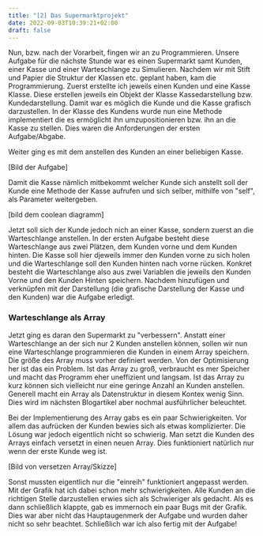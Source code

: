 ```yaml
---
title: "[2] Das Supermarktprojekt"
date: 2022-09-03T10:39:21+02:00
draft: false
---
```



Nun, bzw. nach der Vorarbeit, fingen wir an zu Programmieren. Unsere Aufgabe für die nächste Stunde war es einen Supermarkt samt Kunden, einer Kasse und einer Warteschlange zu Simulieren. 
Nachdem wir mit Stift und Papier die Struktur der Klassen etc. geplant haben, kam die Programmierung. Zuerst erstellte ich jeweils einen Kunden und eine Kasse Klasse. Diese erstellen jeweils ein Objekt der Klasse Kassedarstellung bzw. Kundedarstellung. Damit war es möglich die Kunde und die Kasse grafisch darzustellen. In der Klasse des Kundens wurde nun eine Methode implementiert die es ermöglicht ihn umzupositionieren bzw. ihn an die Kasse zu stellen. Dies waren die Anforderungen der  ersten Aufgabe/Abgabe.

Weiter ging es mit dem anstellen des Kunden an einer beliebigen Kasse.

[Bild der Aufgabe]

Damit die Kasse nämlich mitbekommt welcher Kunde sich anstellt soll der Kunde eine Methode der Kasse aufrufen und sich selber, mithilfe von "self", als Parameter weitergeben.

[bild dem coolean diagramm]

Jetzt soll sich der Kunde jedoch nich an einer Kasse, sondern zuerst an die Warteschlange anstellen. In der ersten Aufgabe besteht diese Warteschlange aus zwei Plätzen, dem Kunden vorne und dem Kunden hinten. Die Kasse soll hier djeweils immer den Kunden vorne zu sich holen und die Warteschlange soll den Kunden hinten nach vorne rücken. Konkret besteht die Warteschlange also aus zwei Variablen die jeweils den Kunden Vorne und den Kunden Hinten speichern. Nachdem hinzufügen und verknüpfen mit der Darstellung (die grafische Darstellung der Kasse und den Kunden) war die Aufgabe erledigt.

### Warteschlange als Array

Jetzt ging es daran den Supermarkt zu "verbessern". Anstatt einer Warteschlange an der sich nur 2 Kunden anstellen können, sollen wir nun eine Warteschlange programmieren die Kunden in einem Array speichern. Die größe des Array muss vorher definiert werden. Von der Optimisierung her ist das ein Problem. Ist das Array zu groß, verbraucht es mer Speicher und macht das Programm eher uneffizient und langsam. Ist das Array zu kurz können sich vielleicht nur eine geringe Anzahl an Kunden anstellen. Generell macht ein Array als Datenstruktur in diesem Kontex wenig Sinn. Dies wird im nächsten Blogartikel aber nochmal ausführlicher beleuchtet.

Bei der Implementierung des Array gabs es ein paar Schwierigkeiten. Vor allem das aufrücken der Kunden bewies sich als etwas komplizierter. Die Lösung war jedoch eigentlich nicht so schwierig. Man setzt die Kunden des Arrays einfach versetzt in einen neuen Array. Dies funktioniert natürlich nur wenn der erste Kunde weg ist.

[Bild von versetzen Array/Skizze]

Sonst mussten eigentlich nur die "einreih" funktioniert angepasst werden. Mit der Grafik hat ich dabei schon mehr schwierigkeiten. Alle Kunden an die richtigen Stelle darzustellen erwies sich als Schwieriger als gedacht. Als es dann schließlich klappte, gab es immernoch ein paar Bugs mit der Grafik. Dies war aber nicht das Hauptaugenmerk der Aufgabe und wurden daher nicht so sehr beachtet. Schließlich war ich also fertig mit der Aufgabe!


